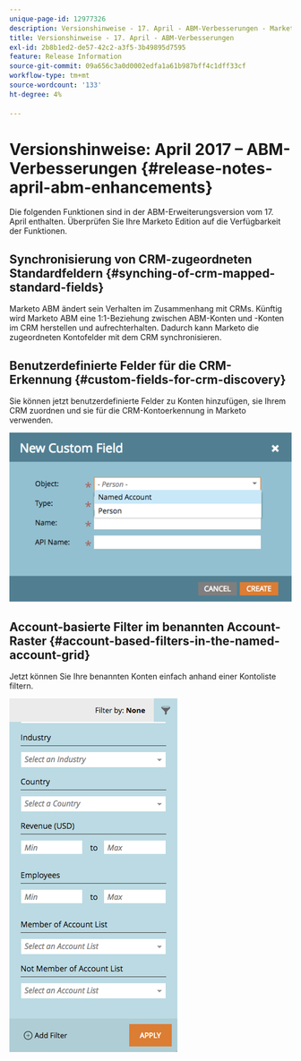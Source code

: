 ```yaml
---
unique-page-id: 12977326
description: Versionshinweise - 17. April - ABM-Verbesserungen - Marketo-Dokumente - Produktdokumentation
title: Versionshinweise - 17. April - ABM-Verbesserungen
exl-id: 2b8b1ed2-de57-42c2-a3f5-3b49895d7595
feature: Release Information
source-git-commit: 09a656c3a0d0002edfa1a61b987bff4c1dff33cf
workflow-type: tm+mt
source-wordcount: '133'
ht-degree: 4%

---
```


# Versionshinweise: April 2017 – ABM-Verbesserungen {#release-notes-april-abm-enhancements}

Die folgenden Funktionen sind in der ABM-Erweiterungsversion vom 17. April enthalten. Überprüfen Sie Ihre Marketo Edition auf die Verfügbarkeit der Funktionen.

## Synchronisierung von CRM-zugeordneten Standardfeldern {#synching-of-crm-mapped-standard-fields}

Marketo ABM ändert sein Verhalten im Zusammenhang mit CRMs. Künftig wird Marketo ABM eine 1:1-Beziehung zwischen ABM-Konten und -Konten im CRM herstellen und aufrechterhalten. Dadurch kann Marketo die zugeordneten Kontofelder mit dem CRM synchronisieren.

## Benutzerdefinierte Felder für die CRM-Erkennung {#custom-fields-for-crm-discovery}

Sie können jetzt benutzerdefinierte Felder zu Konten hinzufügen, sie Ihrem CRM zuordnen und sie für die CRM-Kontoerkennung in Marketo verwenden.

![](assets/new-custom-field.png)

## Account-basierte Filter im benannten Account-Raster {#account-based-filters-in-the-named-account-grid}

Jetzt können Sie Ihre benannten Konten einfach anhand einer Kontoliste filtern.

![](assets/named-account-filters.png)
